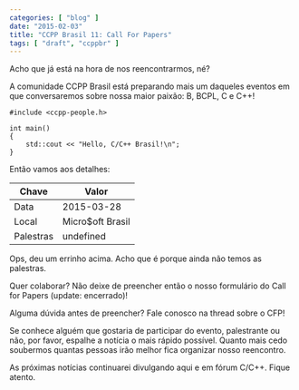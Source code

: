 ```yaml
---
categories: [ "blog" ]
date: "2015-02-03"
title: "CCPP Brasil 11: Call For Papers"
tags: [ "draft", "ccppbr" ]
---
```

Acho que já está na hora de nos reencontrarmos, né?

A comunidade CCPP Brasil está preparando mais um daqueles eventos em que conversaremos sobre nossa maior paixão: B, BCPL, C e C++!

    #include <ccpp-people.h>
    
    int main()
    {
        std::cout << "Hello, C/C++ Brasil!\n";
    }

Então vamos aos detalhes:

| Chave     | Valor            |
|-----------|------------------|
| Data      | 2015-03-28       |
| Local     | Micro$oft Brasil |
| Palestras | undefined        |

Ops, deu um errinho acima. Acho que é porque ainda não temos as palestras.

Quer colaborar? Não deixe de preencher então o nosso formulário do Call for Papers (update: encerrado)!

Alguma dúvida antes de preencher? Fale conosco na thread sobre o CFP!

Se conhece alguém que gostaria de participar do evento, palestrante ou não, por favor, espalhe a notícia o mais rápido possível. Quanto mais cedo soubermos quantas pessoas irão melhor fica organizar nosso reencontro.

As próximas notícias continuarei divulgando aqui e em fórum C/C++. Fique atento.
